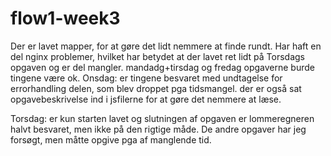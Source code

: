 # flow1-week3
Der er lavet mapper, for at gøre det lidt nemmere at finde rundt. Har haft en del nginx problemer, hvilket har betydet at der lavet ret lidt på Torsdags opgaven og er del mangler.
mandadg+tirsdag og fredag opgaverne burde tingene være ok. 
Onsdag: er tingene besvaret med undtagelse for errorhandling delen, som blev droppet pga tidsmangel. der er også sat opgavebeskrivelse ind i jsfilerne for at gøre det nemmere at læse. 

Torsdag: er kun starten lavet og slutningen af opgaven er lommeregneren halvt besvaret, men ikke på den rigtige måde. De andre opgaver har jeg forsøgt, men måtte opgive pga af manglende tid. 

